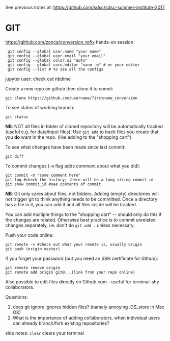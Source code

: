 
See previous notes at: <https://github.com/sdsc/sdsc-summer-institute-2017>


# GIT

<https://github.com/zonca/conversion_tofix>
 hands-on session
 
     git config --global user.name "your name"
     git config --global user.email "your email"
     git config --global color.ui "auto"
     git config --global core.editor "nano -w" # or your editor
     git config --list # to see all the configs
     
     
jupyter user: check out nbdime

Create a new repo on github then clone it to comet:

    git clone https://github.com/username/firstname_conversion

To see status of working branch:

    git status
    
**NB**: NOT all files in folder of cloned repository will be automatically tracked (useful e.g. for data/input files)! Use `git add` to track files you create that you **do** want in the repo. (like adding to the "shopping cart")

To see what changes have been made since last commit:

    git diff

To commit changes (`-m` flag adds comment about what you did):

    git commit -m "some comment here"
    git log #check the history; there will be a long string commit_id
    git show commit_id #see contents of commit

**NB**: Git only cares about files, not folders. Adding (empty) directories will not trigger git to think anything needs to be committed. Once a directory has a file in it, you can add it and all files inside will be tracked.

You can add multiple things to the "shopping cart" -- should only do this if the changes are related. Otherwise best practice is to commit unrelated changes separately, i.e. don't do `git add .` unless necessary.

Push your code online:
    
    git remote -v #check out what your remote is, usually origin
    git push (origin master)
    
If you forget your password (but you need an SSH certificate for Github):

    git remote remove origin
    git remote add origin git@...(link from your repo online)
    
    
Also possible to edit files directly on Github.com - useful for terminal-shy collaborators.
    
    
    
    
    
Questions:
1. does git ignore ignores hidden files? (namely annoying .DS_store in Mac OX)
2. What is the importance of adding collaborators, when individual users can already branch/fork existing repositories?
    
side notes: `clear` clears your terminal 


